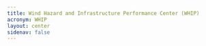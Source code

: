 ```yaml
---
title: Wind Hazard and Infrastructure Performance Center (WHIP)
acronym: WHIP
layout: center
sidenav: false
---
```

